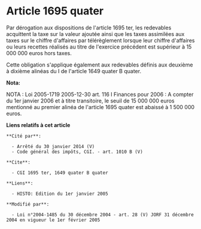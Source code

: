# Article 1695 quater

Par dérogation aux dispositions de l'article 1695 ter, les redevables acquittent la taxe sur la valeur ajoutée ainsi que les
taxes assimilées aux taxes sur le chiffre d'affaires par télérèglement lorsque leur chiffre d'affaires ou leurs recettes
réalisés au titre de l'exercice précédent est supérieur à 15 000 000 euros hors taxes.

Cette obligation s'applique également aux redevables définis aux deuxième à dixième alinéas du I de l'article 1649 quater B
quater.

**Nota:**

NOTA : Loi 2005-1719 2005-12-30 art. 116 I Finances pour 2006 : A compter du 1er janvier 2006 et à titre transitoire, le
seuil de 15 000 000 euros mentionné au premier alinéa de l'article 1695 quater est abaissé à 1 500 000 euros.

**Liens relatifs à cet article**

	**Cité par**:

	  - Arrêté du 30 janvier 2014 (V)
	  - Code général des impôts, CGI. - art. 1010 B (V)

	**Cite**:

	  - CGI 1695 ter, 1649 quater B quater

	**Liens**:

	  - HISTO: Edition du 1er janvier 2005

	**Modifié par**:

	  - Loi n°2004-1485 du 30 décembre 2004 - art. 28 (V) JORF 31 décembre 2004 en vigueur le 1er février 2005
